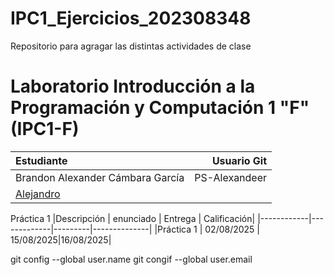 # IPC1_Ejercicios_202308348
Repositorio para agragar las distintas actividades de clase 
# Laboratorio Introducción a la Programación y Computación 1 "F" (IPC1-F)

| Estudiante                      |                                   Usuario Git   |
| :------------------------------ |  ---------------------------------------------: |
| Brandon Alexander Cámbara García| PS-Alexandeer
[Alejandro]((https://github.com/PS-Alexandeer)) |


Práctica 1
|Descripción | enunciado   | Entrega | Calificación|
|------------|-------------|---------|--------------|
|Práctica 1  | 02/08/2025  | 15/08/2025|16/08/2025|





git config --global user.name <usuario git>
git congif --global user.email <correo de git>
